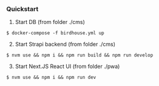### Quickstart

1. Start DB (from folder ./cms)

```
$ docker-compose -f birdhouse.yml up
```

2. Start Strapi backend (from folder ./cms)

```
$ nvm use && npm i && npm run build && npm run develop
```

3. Start Next.JS React UI (from folder ./pwa)

```
$ nvm use && npm i && npm run dev
```

